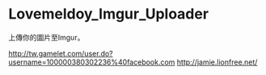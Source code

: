 Lovemeldoy_Imgur_Uploader
=========================

上傳你的圖片至Imgur。

http://tw.gamelet.com/user.do?username=100000380302236%40facebook.com
http://jamie.lionfree.net/
